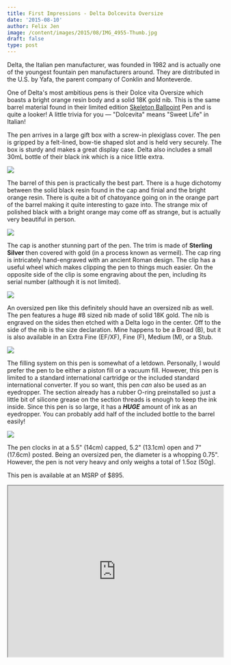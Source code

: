 ```yaml
---
title: First Impressions - Delta Dolcevita Oversize
date: '2015-08-10'
author: Felix Jen
image: /content/images/2015/08/IMG_4955-Thumb.jpg
draft: false
type: post
---
```

Delta, the Italian pen manufacturer, was founded in 1982 and is actually one of the youngest fountain pen manufacturers around. They are distributed in the U.S. by Yafa, the parent company of Conklin and Monteverde.

One of Delta's most ambitious pens is their Dolce vita Oversize which boasts a bright orange resin body and a solid 18K gold nib. This is the same barrel material found in their limited edition [Skeleton Ballpoint](/delta-orange-skeleton-ballpoint-review/) Pen and is quite a looker! A little trivia for you — "Dolcevita" means "Sweet Life" in Italian! 

The pen arrives in a large gift box with a screw-in plexiglass cover. The pen is gripped by a felt-lined, bow-tie shaped slot and is held very securely. The box is sturdy and makes a great display case. Delta also includes a small 30mL bottle of their black ink which is a nice little extra.

![](/content/images/2015/08/IMG_4953.jpg)

The barrel of this pen is practically the best part. There is a huge dichotomy between the solid black resin found in the cap and finial and the bright orange resin. There is quite a bit of chatoyance going on in the orange part of the barrel making it quite interesting to gaze into. The strange mix of polished black with a bright orange may come off as strange, but is actually very beautiful in person.

![](/content/images/2015/08/IMG_4955.jpg)

The cap is another stunning part of the pen. The trim is made of **Sterling 
Silver** then covered with gold (in a process known as vermeil). The cap ring is intricately hand-engraved with an ancient Roman design. The clip has a useful wheel which makes clipping the pen to things much easier. On the opposite side of the clip is some engraving about the pen, including its serial number (although it is not limited).

![](/content/images/2015/08/IMG_4963.jpg)

An oversized pen like this definitely should have an oversized nib as well. The pen features a huge #8 sized nib made of solid 18K gold. The nib is engraved on the sides then etched with a Delta logo in the center. Off to the side of the nib is the size declaration. Mine happens to be a Broad (B), but it is also available in an Extra Fine (EF/XF), Fine (F), Medium (M), or a Stub.

![](/content/images/2015/08/IMG_4958.jpg)

The filling system on this pen is somewhat of a letdown. Personally, I would prefer the pen to be either a piston fill or a vacuum fill. However, this pen is limited to a standard international cartridge or the included standard international converter. If you so want, this pen *can* also be used as an eyedropper. The section already has a rubber O-ring preinstalled so just a little bit of silicone grease on the section threads is enough to keep the ink inside. Since this pen is so large, it has a ***HUGE*** amount of ink as an eyedropper. You can probably add half of the included bottle to the barrel easily!

![](/content/images/2015/08/IMG_4967.jpg)

The pen clocks in at a 5.5" (14cm) capped, 5.2" (13.1cm) open and 7" (17.6cm) posted. Being an oversized pen, the diameter is a whopping 0.75". However, the pen is not very heavy and only weighs a total of 1.5oz (50g). 

This pen is available at an MSRP of $895.

<iframe src="http://lib.inksandpens.com/slideshows/Delta/Dolcevita%20Oversided/" width="100%" height="400px" scrolling="no"></iframe>
